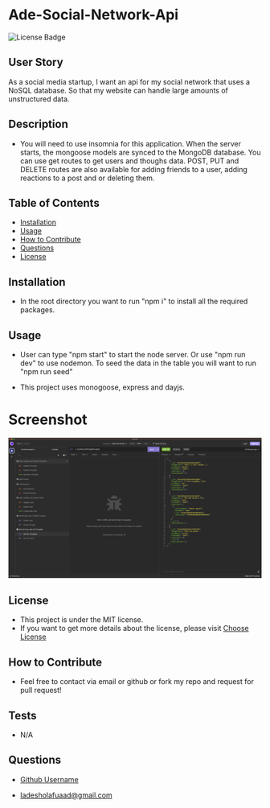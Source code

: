 # Ade-Social-Network-Api
![License Badge](https://img.shields.io/badge/license-MIT-brightgreen)

## User Story
As a social media startup, I want an api for my social network that uses a NoSQL database. So that my website can handle large amounts of unstructured data.

## Description
* You will need to use insomnia for this application. When the server starts, the mongoose models are synced to the MongoDB database. You can use get routes to get users and thoughs data. POST, PUT and DELETE routes are also available for adding friends to a user, adding reactions to a post and or deleting them.


## Table of Contents
- [Installation](#installation)
- [Usage](#usage)
- [How to Contribute](#how-to-contribute)
- [Questions](#questions)
- [License](#license)

## Installation
* In the root directory you want to run "npm i" to install all the required packages.

## Usage
* User can type "npm start" to start the node server. Or use "npm run dev" to use nodemon. To seed the data in the table you will want to run "npm run seed"

* This project uses monogoose, express and dayjs.


# Screenshot
![Screenshot](./images/social-media-api.png)

## License
* This project is under the MIT license.
* If you want to get more details about the license, please visit [Choose License](https://choosealicense.com "Choose License")

## How to Contribute
* Feel free to contact via email or github or fork my repo and request for pull request!

## Tests
* N/A

## Questions
* [Github Username](https://github.com/adefuaad)

* <a href="mailto:adesholafuaad@gmail.com">ladesholafuaad@gmail.com</a>

